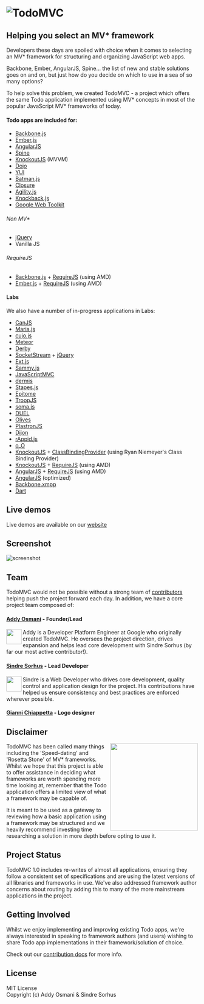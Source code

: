 # ![TodoMVC](https://raw.github.com/addyosmani/todomvc/gh-pages/media/logo.png)

## Helping you select an MV\* framework


Developers these days are spoiled with choice when it comes to selecting an MV\* framework for structuring and organizing JavaScript web apps.

Backbone, Ember, AngularJS, Spine... the list of new and stable solutions goes on and on, but just how do you decide on which to use in a sea of so many options?

To help solve this problem, we created TodoMVC - a project which offers the same Todo application implemented using MV* concepts in most of the popular JavaScript MV\* frameworks of today.


#### Todo apps are included for:

- [Backbone.js](http://documentcloud.github.com/backbone)
- [Ember.js](http://emberjs.com)
- [AngularJS](http://angularjs.org)
- [Spine](http://spinejs.com)
- [KnockoutJS](http://knockoutjs.com) (MVVM)
- [Dojo](http://dojotoolkit.org)
- [YUI](http://yuilibrary.com)
- [Batman.js](http://batmanjs.org)
- [Closure](http://code.google.com/closure/library/)
- [Agility.js](http://agilityjs.com)
- [Knockback.js](http://kmalakoff.github.com/knockback)
- [Google Web Toolkit](https://developers.google.com/web-toolkit/)


###### Non MV*

- [jQuery](http://jquery.com)
- Vanilla JS

###### RequireJS

- [Backbone.js](http://documentcloud.github.com/backbone) + [RequireJS](http://requirejs.org) (using AMD)
- [Ember.js](http://emberjs.com) + [RequireJS](http://requirejs.org) (using AMD)


#### Labs

We also have a number of in-progress applications in Labs:

- [CanJS](http://canjs.us)
- [Maria.js](https://github.com/petermichaux/maria)
- [cujo.js](http://cujojs.github.com)
- [Meteor](http://meteor.com)
- [Derby](http://derbyjs.com)
- [SocketStream](http://www.socketstream.org) + [jQuery](http://jquery.com)
- [Ext.js](http://www.sencha.com/products/extjs)
- [Sammy.js](http://sammyjs.org)
- [JavaScriptMVC](http://javascriptmvc.com)
- [dermis](https://github.com/wearefractal/dermis)
- [Stapes.js](http://hay.github.com/stapes)
- [Epitome](http://dimitarchristoff.github.com/Epitome)
- [TroopJS](https://github.com/troopjs)
- [soma.js](http://somajs.github.com/somajs)
- [DUEL](https://bitbucket.org/mckamey/duel/wiki/Home)
- [Olives](https://github.com/flams/olives)
- [PlastronJS](https://github.com/rhysbrettbowen/PlastronJS)
- [Dijon](https://github.com/creynders/dijon-framework)
- [rAppid.js](http://www.rappidjs.com)
- [o_O](http://weepy.github.com/o_O)
- [KnockoutJS](http://knockoutjs.com) + [ClassBindingProvider](https://github.com/rniemeyer/knockout-classBindingProvider) (using Ryan Niemeyer's Class Binding Provider)
- [KnockoutJS](http://knockoutjs.com) + [RequireJS](http://requirejs.org) (using AMD)
- [AngularJS](http://angularjs.org) + [RequireJS](http://requirejs.org) (using AMD)
- [AngularJS](http://angularjs.org) (optimized)
- [Backbone.xmpp](https://github.com/ggozad/Backbone.xmpp)
- [Dart](http://dartlang.org)


## Live demos

Live demos are available on our [website](http://todomvc.com)


## Screenshot

![screenshot](https://raw.github.com/addyosmani/todomvc/gh-pages/screenshot.png)


## Team

TodoMVC would not be possible without a strong team of [contributors](https://github.com/addyosmani/todomvc/contributors) helping push the project forward each day. In addition, we have a core project team composed of:

#### [Addy Osmani](http://github.com/addyosmani) - Founder/Lead

<img align="left" width="40" height="40" src="http://www.gravatar.com/avatar/96270e4c3e5e9806cf7245475c00b275.png?s=40">
Addy is a Developer Platform Engineer at Google who originally created TodoMVC. He oversees the project direction, drives expansion and helps lead core development with Sindre Sorhus (by far our most active contributor!).

#### [Sindre Sorhus](https://github.com/sindresorhus) - Lead Developer

<img align="left" width="40" height="40" src="http://www.gravatar.com/avatar/d36a92237c75c5337c17b60d90686bf9.png?s=40">
Sindre is a Web Developer who drives core development, quality control and application design for the project. His contributions have helped us ensure consistency and best practices are enforced wherever possible.

#### [Gianni Chiappetta](https://github.com/gf3) - Logo designer


## Disclaimer

<img align="right" width="230" height="230" src="https://raw.github.com/addyosmani/todomvc/gh-pages/media/icon-small.png">

TodoMVC has been called many things including the 'Speed-dating' and 'Rosetta Stone' of MV* frameworks. Whilst we hope that this project is able to offer assistance in deciding what frameworks are worth spending more time looking at, remember that the Todo application offers a limited view of what a framework may be capable of.

It is meant to be used as a gateway to reviewing how a basic application using a framework may be structured and we heavily recommend investing time researching a solution in more depth before opting to use it.


## Project Status

TodoMVC 1.0 includes re-writes of almost all applications, ensuring they follow a consistent set of specifications and are using the latest versions of all libraries and frameworks in use. We've also addressed framework author concerns about routing by adding this to many of the more mainstream applications in the project.


## Getting Involved

Whilst we enjoy implementing and improving existing Todo apps, we're always interested in speaking to framework authors (and users) wishing to share Todo app implementations in their framework/solution of choice.

Check out our [contribution docs](todomvc/blob/gh-pages/contributing.md) for more info.




## License

MIT License  
Copyright (c) Addy Osmani & Sindre Sorhus
